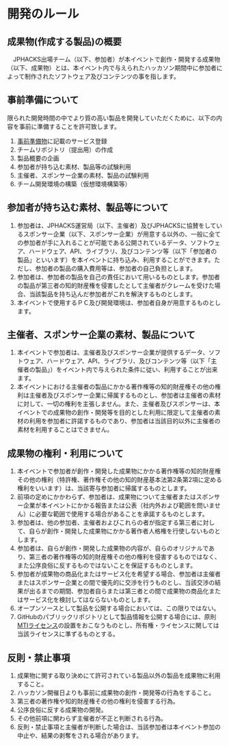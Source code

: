 # 開発のルール

## 成果物(作成する製品)の概要
　JPHACKS出場チーム（以下、参加者）が本イベントで創作・開発する成果物（以下、成果物）とは、本イベント内で与えられたハッカソン期間中に参加者によって制作されたソフトウェア及びコンテンツの事を指します。
　
## 事前準備について
限られた開発時間の中でより質の高い製品を開発していただくために、以下の内容を事前に準備することを許可致します。

1. [事前準備物](tools.md)に記載のサービス登録
2. チームリポジトリ（提出用）の作成
3. 製品概要の企画
4. 参加者が持ち込む素材、製品等の試験利用
5. 主催者、スポンサー企業の素材、製品の試験利用
6. チーム開発環境の構築（仮想環境構築等）

## 参加者が持ち込む素材、製品等について
1. 参加者は、JPHACKS運営局（以下、主催者）及びJPHACKSに協賛をしているスポンサー企業（以下、スポンサー企業）が用意する以外の、一般に全ての参加者が手に入れることが可能である公開されているデータ、ソフトウェア、ハードウェア、API、ライブラリ、及びコンテンツ等（以下「参加者の製品」といいます）を本イベントに持ち込み、利用することができます。ただし、参加者の製品の購入費用等は、参加者の自己負担とします。
2. 参加者は、参加者の製品を自己の責任において用いるものとします。参加者の製品が第三者の知的財産権を侵害したとして主催者がクレームを受けた場合、当該製品を持ち込んだ参加者がこれを解決するものとします。
3. 本イベントで使用するＰＣ及び開発環境は、参加者自身が用意するものとします。

## 主催者、スポンサー企業の素材、製品について
1. 本イベントで参加者は、主催者及びスポンサー企業が提供するデータ、ソフトウェア、ハードウェア、API、ライブラリ、及びコンテンツ等（以下「主催者の製品」）をイベント内で与えられた条件に従い、利用することが出来ます。
2. 本イベントにおける主催者の製品にかかる著作権等の知的財産権その他の権利は主催者及びスポンサー企業に帰属するものとし、参加者は主催者の素材に対して、一切の権利を主張しません。また、主催者及びスポンサーは、本イベントでの成果物の創作・開発等を目的とした利用に限定して主催者の素材の利用を参加者に許諾するものであり、参加者は当該目的以外に主催者の素材を利用することはできません。

## 成果物の権利・利用について
1. 本イベントで参加者が創作・開発した成果物にかかる著作権等の知的財産権その他の権利（特許権、著作権その他の知的財産基本法第2条第2項に定める権利をいいます）は、当該寄与参加者に帰属するものとします。
2. 前項の定めにかかわらず、参加者は、成果物について主催者またはスポンサー企業が本イベントにかかる報告または公表（社内外および範囲を問いません）に必要な範囲で使用する場合があることを承諾するものとします。
3. 参加者は、他の参加者、主催者およびこれらの者が指定する第三者に対して、自らが創作・開発した成果物にかかる著作者人格権を行使しないものとします。
4. 参加者は、自らが創作・開発した成果物の内容が、自らのオリジナルであり、第三者の著作権等の知的財産権その他の権利を侵害するものではなく、また公序良俗に反するものではないことを保証するものとします。
5. 参加者が成果物の商品化またはサービス化を希望する場合、参加者は主催者またはスポンサー企業との間で優先的に交渉を行うものとし、当該交渉の結果が出るまでの期間、参加者自らまたは第三者との間で成果物の商品化またはサービス化を検討してはならないものとします。
6. オープンソースとして製品を公開する場合においては、この限りではない。
7. GitHubのパブリックリポジトリとして製品情報を公開する場合には、原則[MTIライセンス](https://ja.wikipedia.org/wiki/MIT_License)の設置をおこなうものとし、所有権・ライセンスに関しては当該ライセンスに準ずるものとする。

## 反則・禁止事項
1. 成果物に関する取り決めにて許可されている製品以外の製品を成果物に利用すること。
2. ハッカソン開催日よりも事前に成果物の創作・開発等の行為をすること。
3. 第三者の著作権や知的財産権その他の権利を侵害する行為。
4. 公序良俗に反する成果物の開発。
5. その他前項に関わらず主催者が不正と判断される行為。
6. 反則・禁止事項と主催者が判断した場合は、当該参加者は本イベント参加の中止や、結果の剥奪をされる場合があります。 
